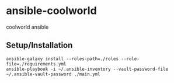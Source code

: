 # ansible-coolworld
coolworld ansible




## Setup/Installation

    ansible-galaxy install --roles-path=./roles --role-file=./requirements.yml
    ansible-playbook -i ~/.ansible-inventory --vault-password-file ~/.ansible-vault-password ./main.yml
